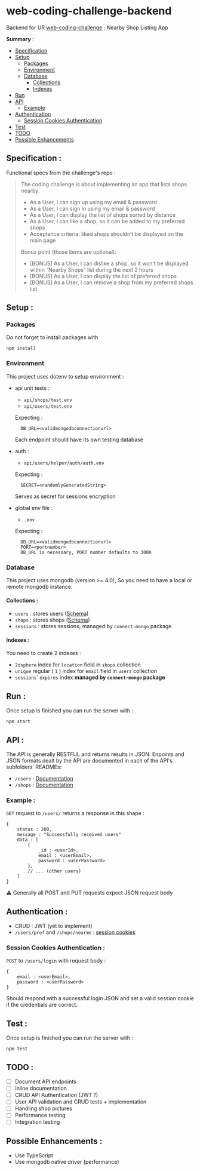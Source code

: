 # web-coding-challenge-backend
Backend for UR [web-coding-challenge](https://github.com/hiddenfounders/web-coding-challenge) : Nearby Shop Listing App

**Summary** :
* [Specification](#specification-)
* [Setup](#setup-)
    * [Packages](#packages)
    * [Environment](#environment)
    * [Database](#database)
        - [Collections](#collections-)
        - [Indexes](#indexes-)
* [Run](#run-)
* [API](#api-)
    * [Example](#example)
* [Authentication](#authentication-)
    * [Session Cookies Authentication](#session-cookies-authentication-)
* [Test](#test-)
* [TODO](#todo-)
* [Possible Enhancements](#possible-enhancements-)
## Specification :
Functional specs from the challenge's repo : 
> The coding challenge is about implementing an app that lists shops nearby. 
>
> - As a User, I can sign up using my email & password
> - As a User, I can sign in using my email & password
> - As a User, I can display the list of shops sorted by distance
> - As a User, I can like a shop, so it can be added to my preferred shops
  > - Acceptance criteria: liked shops shouldn’t be displayed on the main page
>
> Bonus point (those items are optional):
> - [BONUS] As a User, I can dislike a shop, so it won’t be displayed within “Nearby Shops” list during the next 2 hours
> - [BONUS] As a User, I can display the list of preferred shops
> - [BONUS] As a User, I can remove a shop from my preferred shops list
## Setup :

### Packages

Do not forget to install packages with

    npm install

### Environment

This project uses dotenv to setup environment : 

* api unit tests : 
    * `api/shops/test.env`
    * `api/users/test.env`
    
    Expecting : 
        
        DB_URL=<validmongodbconnectionurl>
    Each endpoint should have its own testing database

* auth : 
    * `api/users/helper/auth/auth.env`
    
    Expecting : 
        
        SECRET=<randomlyGeneratedString>
    Serves as secret for sessions encryption

* global env file :
    * `.env` 

    Expecting : 
        
        DB_URL=<validmongodbconnectionurl>
        PORT=<portnumber>
        DB_URL is necessary, PORT number defaults to 3000

### Database

This project uses mongodb (version >= 4.0), So you need to have a local or remote mongodb instance.

#### Collections : 

* `users` : stores users ([Schema](https://github.com/Z3U2/web-coding-challenge-backend/blob/master/api/users/model.js))
* `shops` : stores shops ([Schema](https://github.com/Z3U2/web-coding-challenge-backend/blob/master/api/shops/model.js))
* `sessions` : stores sessions, managed by `connect-mongo` package

#### Indexes :

You need to create 2 indexes :

* `2dsphere` index for `location` field in `shops` collection
* `unique` regular ( `1` ) index for `email` field in `users` collection
* `sessions`' `expires` index **managed by `connect-mongo` package**

## Run :

Once setup is finished you can run the server with :
    
    npm start

## API : 

The API is generally RESTFUL and returns results in JSON. Enpoints and JSON formats dealt by the API are documented in each of the API's subfolders' READMEs: 
* `/users` : [Documentation](https://github.com/Z3U2/web-coding-challenge-backend/blob/master/api/users/README.md)
* `/shops` : [Documentation](https://github.com/Z3U2/web-coding-challenge-backend/blob/master/api/shops/README.md)

### Example :
`GET` request to `/users/` returns a response in this shape :

    {
        status : 200,
        message : "Successfully received users"
        data : [
            {
                _id : <userId>,
                email : <userEmail>,
                password : <userPassword>
            },
            // ... (other users)
        ]
    }

⚠️ Generally all POST and PUT requests expect JSON request body

## Authentication :
* CRUD : JWT (yet to implement)
* `/users/pref` and `/shops/nearme` : [session cookies](#session-cookies-authentication-)

### Session Cookies Authentication : 

`POST` to `/users/login` with request body :
    
    {
        email : <userEmail>,
        password : <userPassword>
    }

Should respond with a successful login JSON and set a valid session cookie if the credentials are correct.

## Test :

Once setup is finished you can run the server with :
    
    npm test

## TODO :

- [ ] Document API endpoints
- [ ] Inline documentation
- [ ] CRUD API Authentication (JWT ?)
- [ ] User API validation and CRUD tests + implementation
- [ ] Handling shop pictures
- [ ] Performance testing
- [ ] Integration testing

## Possible Enhancements :

- Use TypeScript
- Use mongodb native driver (performance)
